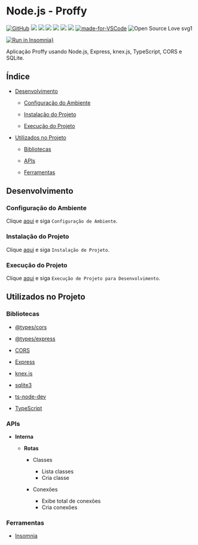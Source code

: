 # Node.js - Proffy

[![GitHub](https://img.shields.io/github/license/mashape/apistatus.svg)](https://github.com/osvaldokalvaitir/nodejs-proffy/blob/master/LICENSE)
![](https://img.shields.io/github/package-json/v/osvaldokalvaitir/nodejs-proffy.svg)
![](https://img.shields.io/github/last-commit/osvaldokalvaitir/nodejs-proffy.svg?color=red)
![](https://img.shields.io/github/languages/top/osvaldokalvaitir/nodejs-proffy.svg?color=yellow)
![](https://img.shields.io/github/languages/count/osvaldokalvaitir/nodejs-proffy.svg?color=lightgrey)
![](https://img.shields.io/github/languages/code-size/osvaldokalvaitir/nodejs-proffy.svg)
![](https://img.shields.io/github/repo-size/osvaldokalvaitir/nodejs-proffy.svg?color=blueviolet)
[![made-for-VSCode](https://img.shields.io/badge/Made%20for-VSCode-1f425f.svg)](https://code.visualstudio.com/)
![Open Source Love svg1](https://badges.frapsoft.com/os/v1/open-source.svg?v=103)

[![Run in Insomnia}](https://insomnia.rest/images/run.svg)](https://insomnia.rest/run/?label=Proffy&uri=https%3A%2F%2Fraw.githubusercontent.com%2Fosvaldokalvaitir%2Fnodejs-proffy%2Fmaster%2FInsomnia.json)

Aplicação Proffy usando Node.js, Express, knex.js, TypeScript, CORS e SQLite.

## Índice

- [Desenvolvimento](#desenvolvimento)

  - [Configuração do Ambiente](#configuração-do-ambiente)

  - [Instalação do Projeto](#instalação-do-projeto)

  - [Execução do Projeto](#execução-do-projeto)

- [Utilizados no Projeto](#utilizados-no-projeto)

  - [Bibliotecas](#bibliotecas)

  - [APIs](#apis) 
  
  - [Ferramentas](#ferramentas)

## Desenvolvimento

### Configuração do Ambiente

Clique [aqui](https://github.com/osvaldokalvaitir/projects-settings/blob/master/README.md) e siga `Configuração de Ambiente`.

### Instalação do Projeto

Clique [aqui](https://github.com/osvaldokalvaitir/projects-settings/blob/master/nodejs/nodejs.md) e siga `Instalação de Projeto`.

### Execução do Projeto

Clique [aqui](https://github.com/osvaldokalvaitir/projects-settings/blob/master/nodejs/nodejs.md) e siga `Execução de Projeto para Desenvolvimento`.

## Utilizados no Projeto

### Bibliotecas

- [@types/cors](https://github.com/osvaldokalvaitir/projects-settings/blob/master/nodejs/libs/@types-cors.md)

- [@types/express](https://github.com/osvaldokalvaitir/projects-settings/blob/master/nodejs/libs/@types-express.md)

- [CORS](https://github.com/osvaldokalvaitir/projects-settings/blob/master/nodejs/libs/cors.md)

- [Express](https://github.com/osvaldokalvaitir/projects-settings/blob/master/nodejs/libs/express.md)

- [knex.js](https://github.com/osvaldokalvaitir/projects-settings/blob/master/nodejs/libs/knex.md)

- [sqlite3](https://github.com/osvaldokalvaitir/projects-settings/blob/master/nodejs/libs/sqlite3.md)

- [ts-node-dev](https://github.com/osvaldokalvaitir/projects-settings/blob/master/nodejs/libs/ts-node-dev.md)

- [TypeScript](https://github.com/osvaldokalvaitir/projects-settings/blob/master/nodejs/libs/typescript.md)

### APIs

- **Interna**

  - **Rotas**

    - Classes

      - Lista classes
      - Cria classe

    - Conexões

      - Exibe total de conexões
      - Cria conexões

### Ferramentas

- [Insomnia](https://github.com/osvaldokalvaitir/projects-settings/blob/master/api-client/insomnia.md)